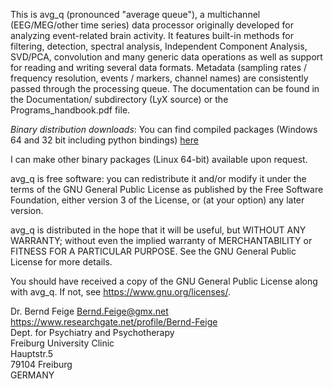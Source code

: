 This is avg_q (pronounced "average queue"), a multichannel (EEG/MEG/other
time series) data processor originally developed for analyzing event-related
brain activity.  It features built-in methods for filtering, detection,
spectral analysis, Independent Component Analysis, SVD/PCA, convolution and
many generic data operations as well as support for reading and writing several
data formats. Metadata (sampling rates / frequency resolution, events / markers,
channel names) are consistently passed through the processing queue.
The documentation can be found in the Documentation/ subdirectory (LyX source)
or the Programs_handbook.pdf file.

*Binary distribution downloads*: You can find compiled packages (Windows 64 and 32 bit 
including python bindings) [here](https://www.dropbox.com/sh/86akhq4vtskojf4/AAAFYkqfLjuc-1ou9RCYCDS8a?dl=0)

I can make other binary packages (Linux 64-bit) available upon request.

avg_q is free software: you can redistribute it and/or modify
it under the terms of the GNU General Public License as published by
the Free Software Foundation, either version 3 of the License, or
(at your option) any later version.

avg_q is distributed in the hope that it will be useful,
but WITHOUT ANY WARRANTY; without even the implied warranty of
MERCHANTABILITY or FITNESS FOR A PARTICULAR PURPOSE.  See the
GNU General Public License for more details.

You should have received a copy of the GNU General Public License
along with avg_q.  If not, see <https://www.gnu.org/licenses/>.

Dr. Bernd Feige <Bernd.Feige@gmx.net>  
<https://www.researchgate.net/profile/Bernd-Feige>  
Dept. for Psychiatry and Psychotherapy  
Freiburg University Clinic  
Hauptstr.5  
79104 Freiburg  
GERMANY
